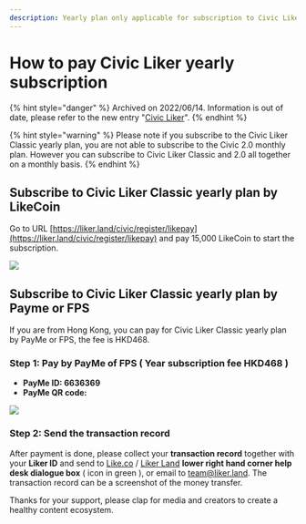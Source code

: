 ```yaml
---
description: Yearly plan only applicable for subscription to Civic Liker Classic
---
```


# How to pay Civic Liker yearly subscription

{% hint style="danger" %}
Archived on 2022/06/14. Information is out of date, please refer to the new entry "[Civic Liker](../../../user-guide/civic-liker/)".
{% endhint %}

{% hint style="warning" %}
Please note if you subscribe to the Civic Liker Classic yearly plan, you are not able to subscribe to the Civic 2.0 monthly plan. However you can subscribe to Civic Liker Classic and 2.0 all together on a monthly basis.
{% endhint %}

## **Subscribe to Civic Liker Classic yearly plan by LikeCoin**

Go to URL [https://liker.land/civic/register/likepay](https://liker.land/civic/register/likepay) and pay 15,000 LikeCoin to start the subscription.

![](../../../.gitbook/assets/15000LikeCoin-CivicLiker-en.png)

## **Subscribe to Civic Liker Classic yearly plan by Payme or FPS**

If you are from Hong Kong, you can pay for Civic Liker Classic yearly plan by PayMe or FPS, the fee is HKD468.

### Step 1: Pay by PayMe of FPS ( Year subscription fee HKD468 )

* **PayMe ID: 6636369**
* **PayMe QR code:**

![](../../../.gitbook/assets/payme.png)

### **Step 2: Send the transaction record**

After payment is done, please collect your **transaction record** together with your **Liker ID** and send to [Like.co](https://like.co/) / [Liker Land](https://liker.land/) **lower right hand corner help desk dialogue box** ( icon in green ), or email to [team@liker.land](mailto:team@liker.land). The transaction record can be a screenshot of the money transfer.

Thanks for your support, please clap for media and creators to create a healthy content ecosystem.
